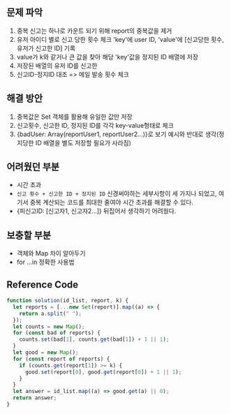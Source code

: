 ## 문제 파악

1. 중복 신고는 하나로 카운트 되기 위해 report의 중복값을 제거
2. 유저 아이디 별로 신고 당한 횟수 체크
   'key'에 user ID, 'value'에 [신고당한 횟수, 유저가 신고한 ID] 기록
3. value가 k와 같거나 큰 값을 찾아 해당 'key'값을 정지된 ID 배열에 저장
4. 저장된 배열의 유저 ID를 신고한
5. 신고ID-정지ID 대조 => 메일 발송 횟수 체크

## 해결 방안

1. 중복값은 Set 객체를 활용해 유일한 값만 저장
2. 신고횟수, 신고한 ID, 정지된 ID를 각각 key-value형태로 체크
3. {badUser: Array(reportUser1, reportUser2...)}로 보기 예시와 반대로 생각(정지당한 ID 배열을 별도 저장할 필요가 사라짐)

## 어려웠던 부분

- 시간 초과
- `신고 횟수 + 신고한 ID + 정지된 ID` 신경써야하는 세부사항이 세 가지나 되었고,
  여기서 중복 계산되는 코드를 최대한 줄여야 시간 초과를 해결할 수 있다.
- {피신고ID: [신고자1, 신고자2...]} 뒤집어서 생각하기 어려웠다.

## 보충할 부분

- 객체와 Map 차이 알아두기
- for ...in 정확한 사용법

## Reference Code

```js
function solution(id_list, report, k) {
  let reports = [...new Set(report)].map((a) => {
    return a.split(" ");
  });
  let counts = new Map();
  for (const bad of reports) {
    counts.set(bad[1], counts.get(bad[1]) + 1 || 1);
  }
  let good = new Map();
  for (const report of reports) {
    if (counts.get(report[1]) >= k) {
      good.set(report[0], good.get(report[0]) + 1 || 1);
    }
  }
  let answer = id_list.map((a) => good.get(a) || 0);
  return answer;
}
```

